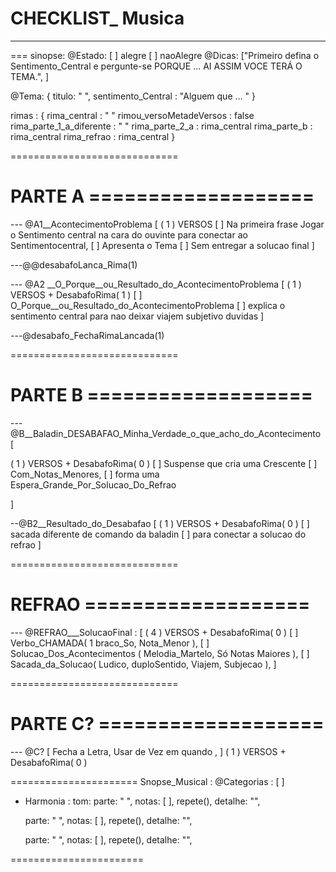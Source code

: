 # CHECKLIST_ Musica
-----------------------------------------
===
sinopse:
@Estado:  [ ] alegre [  ] naoAlegre
@Dicas: ["Primeiro defina o Sentimento_Central e pergunte-se PORQUE ... AI ASSIM VOCE TERÁ O TEMA.", ]

@Tema: {
  titulo: " ",
  sentimento_Central : "Alguem que ... "
}

rimas : {
  rima_central : " "
  rimou_versoMetadeVersos : false
  rima_parte_1_a_diferente : " "
  rima_parte_2_a : rima_central
  rima_parte_b : rima_central
  rima_refrao : rima_central
}

=============================
# PARTE A ===================

--- @A1__AcontecimentoProblema [
  ( 1 ) VERSOS
  [ ] Na primeira frase Jogar o Sentimento central na cara do ouvinte para conectar ao Sentimentocentral,
  [ ] Apresenta o Tema
  [ ] Sem entregar a solucao final
]

---@@desabafoLanca_Rima(1)

--- @A2 __O_Porque__ou_Resultado_do_AcontecimentoProblema [
  ( 1 ) VERSOS + DesabafoRima( 1 )
  [  ] O_Porque__ou_Resultado_do_AcontecimentoProblema
  [ ] explica o sentimento central para nao deixar viajem subjetivo duvidas
]

---@desabafo_FechaRimaLancada(1)

=============================
# PARTE B ===================

--- @B__Baladin_DESABAFAO_Minha_Verdade_o_que_acho_do_Acontecimento   [

  ( 1 ) VERSOS + DesabafoRima( 0 )
  [ ] Suspense que cria uma Crescente
  [ ] Com_Notas_Menores,
  [ ] forma uma Espera_Grande_Por_Solucao_Do_Refrao

]


--@B2__Resultado_do_Desabafao  [
  ( 1 ) VERSOS + DesabafoRima( 0 )
  [ ] sacada diferente de comando da baladin
  [ ] para conectar a solucao do refrao
]


=============================
# REFRAO ===================

--- @REFRAO___SolucaoFinal : [
  ( 4 ) VERSOS + DesabafoRima( 0 )
  [ ] Verbo_CHAMADA( 1 braco_So, Nota_Menor ),
  [ ] Solucao_Dos_Acontecimentos ( Melodia_Martelo, Só Notas Maiores ),
  [ ] Sacada_da_Solucao( Ludico, duploSentido, Viajem, Subjecao ),
]


=============================
# PARTE C? ===================

--- @C?  [ Fecha a Letra,  Usar de Vez em quando ,  ]
( 1 ) VERSOS + DesabafoRima( 0 )


======================
Snopse_Musical :
@Categorias : [ ]
* Harmonia :
    tom:
    parte: " ", notas: [  ], repete(), detalhe: "",

    parte: " ", notas: [  ], repete(), detalhe: "",

    parte: " ", notas: [  ], repete(), detalhe: "",

=======================

